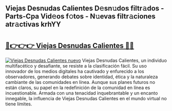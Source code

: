 ## Viejas Desnudas Calientes D𝚎sn𝚞dos filtr𝚊dos - Parts-Cpa Vid𝚎os f𝚘tos - N𝚞evas filtr𝚊ciones atr𝚊ctivas krhYY

# <h2><a href="http://mb5bq9q.tromn.icu/?c=Viejas+Desnudas+Calientes">🔗👉👉👉 Viejas Desnudas Calientes 🔗🔗</a></h2>

[![Viejas Desnudas Calientes nuevo](https://i.imgur.com/pEAQMta.gif)](http://mb5bq9q.tromn.icu/?c=Viejas+Desnudas+Calientes)
Viejas Desnudas Calientes, un individuo multifacético y desafiante, se resiste a la clasificación fácil. Su uso innovador de los medios digitales ha cautivado y enfurecido a los observadores, generando debates sobre identidad, ética y la naturaleza cambiante de las comunidades en línea. Aunque sus planes futuros no están claros, su papel en la redefinición de la comunidad en línea es incuestionable. Armada con una tenacidad inquebrantable y un encanto innegable, la influencia de Viejas Desnudas Calientes en el mundo virtual no tiene límites.
